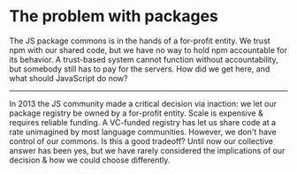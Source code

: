 # The problem with packages

The JS package commons is in the hands of a for-profit entity. We trust npm with our shared code, but we have no way to hold npm accountable for its behavior. A trust-based system cannot function without accountability, but somebody still has to pay for the servers. How did we get here, and what should JavaScript do now?

---

In 2013 the JS community made a critical decision via inaction: we let our package registry be owned by a for-profit entity. Scale is expensive & requires reliable funding. A VC-funded registry has let us share code at a rate unimagined by most language communities. However, we don't have control of our commons. Is this a good tradeoff? Until now our collective answer has been yes, but we have rarely considered the implications of our decision & how we could choose differently.
